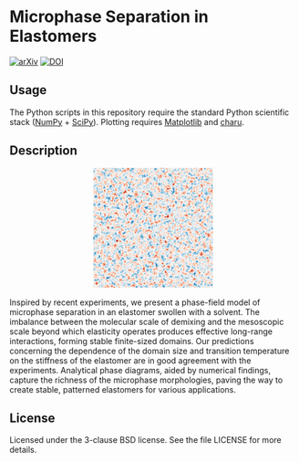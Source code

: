 # Microphase Separation in Elastomers

[![arXiv](https://img.shields.io/badge/arXiv-2412.05910-d62728)](https://arxiv.org/abs/2412.05910)
[![DOI](https://img.shields.io/badge/DOI-10.1103/5q7m--3fpn-1f77b4)](https://doi.org/10.1103/5q7m-3fpn)

## Usage

The Python scripts in this repository require the standard Python
scientific stack ([NumPy][numpy] + [SciPy][scipy]).  Plotting requires
[Matplotlib][mpl] and [charu][charu].

## Description

<p align="center">
<img src="https://github.com/manu-mannattil/assets/blob/master/elastomer/elastomer.gif?raw=true" alt="microphase separation"/>
</p>

Inspired by recent experiments, we present a phase-field model of
microphase separation in an elastomer swollen with a solvent.  The
imbalance between the molecular scale of demixing and the mesoscopic
scale beyond which elasticity operates produces effective long-range
interactions, forming stable finite-sized domains.  Our predictions
concerning the dependence of the domain size and transition temperature
on the stiffness of the elastomer are in good agreement with the
experiments.  Analytical phase diagrams, aided by numerical findings,
capture the richness of the microphase morphologies, paving the way to
create stable, patterned elastomers for various applications.

## License

Licensed under the 3-clause BSD license. See the file LICENSE for more
details.

[charu]: https://github.com/manu-mannattil/charu
[mpl]: https://matplotlib.org
[numpy]: https://numpy.org
[scipy]: https://scipy.org
